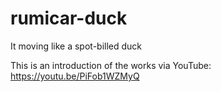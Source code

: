 # rumicar-duck
It moving like a spot-billed duck

This is an introduction of the works via YouTube:
https://youtu.be/PiFob1WZMyQ
